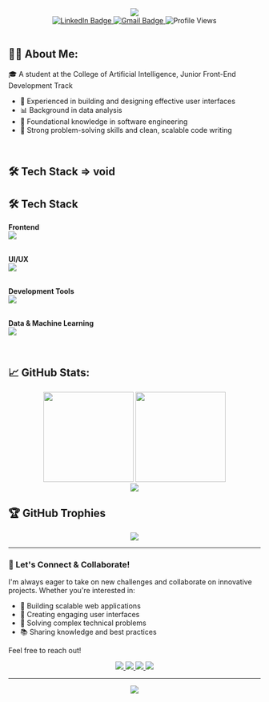 
<div align="center">
  <img src="https://readme-typing-svg.demolab.com?font=Fira+Code&weight=600&size=28&duration=4000&pause=1000&color=0CE82B&background=FFFFFF00&center=true&vCenter=true&width=800&lines=Welcome+to+Zeyad+Waled's+Profile!;Front-End+Developer" />
</div>



<div align="center">
  <a href="https://www.linkedin.com/in/zeyad-waled-3504a9295/">
    <img src="https://img.shields.io/badge/-Zeyad_Waled-blue?style=flat-square&logo=Linkedin&logoColor=white" alt="LinkedIn Badge"/>
  </a>
  <a href="mailto:zeyadwaled165@gmail.com">
    <img src="https://img.shields.io/badge/-zeyadwaled165@gmail.com-c14438?style=flat-square&logo=Gmail&logoColor=white" alt="Gmail Badge"/>
  </a>
  <img src="https://komarev.com/ghpvc/?username=zeyadwaled25&label=Profile%20views&color=0e75b6&style=flat-square" alt="Profile Views" />
</div>

<br/>

## 👨‍🎓 About Me: 

🎓 A student at the College of Artificial Intelligence, Junior Front-End Development Track  
- 🎨 Experienced in building and designing effective user interfaces  
- 📊 Background in data analysis  
- 🧠 Foundational knowledge in software engineering  
- 🧩 Strong problem-solving skills and clean, scalable code writing


<br>

## 🛠️ Tech Stack => void

## 🛠 Tech Stack

<style>
  .skill-icon {
    transition: transform 0.3s ease, box-shadow 0.3s ease;
  }
  .skill-icon:hover {
    transform: scale(1.1);
    box-shadow: 0px 4px 15px rgba(0,0,0,0.2);
    border-radius: 8px;
  }
</style>

<p align="center">
  
  <!-- Frontend -->
  <strong>Frontend</strong><br/>
  <img class="skill-icon" src="https://skillicons.dev/icons?i=html,css,bootstrap,tailwind,js,ts,react,redux,framermotion,nextjs" /><br/><br/>
  
  <!-- UI/UX -->
  <strong>UI/UX</strong><br/>
  <img class="skill-icon" src="https://skillicons.dev/icons?i=figma,canva" /><br/><br/>
  
  <!-- Development Tools -->
  <strong>Development Tools</strong><br/>
  <img class="skill-icon" src="https://skillicons.dev/icons?i=git,github,vscode,postman,npm" /><br/><br/>
  
  <!-- Data & ML -->
  <strong>Data & Machine Learning</strong><br/>
  <img class="skill-icon" src="https://skillicons.dev/icons?i=python,pandas,numpy,scikitlearn,matplotlib,seaborn,jupyter" />
</p>



<br>

## 📈 GitHub Stats: 


<div align="center">
  <img height="180em" src="https://github-readme-stats.vercel.app/api?username=zeyadwaled25&show_icons=true&theme=react&count_private=true&hide_border=true&include_all_commits=true" />
  <img height="180em" src="https://github-readme-stats.vercel.app/api/top-langs/?username=zeyadwaled25&layout=compact&theme=react&hide_border=true&langs_count=8" />
</div>

<div align="center">
  <img src="https://github-readme-streak-stats.herokuapp.com/?user=zeyadwaled25&theme=react&hide_border=true" />
</div>

## 🏆 GitHub Trophies

<div align="center">
  <img src="https://github-profile-trophy.vercel.app/?username=zeyadwaled25&theme=nord&column=7&margin-w=15&margin-h=15&no-frame=true" />
</div>


---

### 🤝 Let's Connect & Collaborate!

I'm always eager to take on new challenges and collaborate on innovative projects. Whether you're interested in:

- 🤖 Building scalable web applications
- 🎨 Creating engaging user interfaces
- 🔧 Solving complex technical problems
- 📚 Sharing knowledge and best practices

Feel free to reach out!

<div align="center">
  <a href="https://www.linkedin.com/in/zeyad-waled-3504a9295/">
    <img src="https://img.shields.io/badge/LinkedIn-0077B5?style=for-the-badge&logo=linkedin&logoColor=white" />
  </a>
  <a href="mailto:zeyadwaled165@gmail.com">
    <img src="https://img.shields.io/badge/Email-D14836?style=for-the-badge&logo=gmail&logoColor=white" />
  </a>
  <a href="https://www.instagram.com/zeyad_w_hassaballah/">
    <img src="https://img.shields.io/badge/Instagram-E4405F?style=for-the-badge&logo=instagram&logoColor=white" />
  </a>
  <a href="https://www.facebook.com/share/1Bju8PDhan/">
    <img src="https://img.shields.io/badge/Facebook-1877F2?style=for-the-badge&logo=facebook&logoColor=white" />
  </a>
</div>

---

<div align="center">
  <img src="https://capsule-render.vercel.app/api?type=waving&color=gradient&height=100&section=footer&text=Thank+You+For+Visiting!&fontSize=30&fontColor=ffffff&animation=fadeIn&textAlign=center" />
</div>
